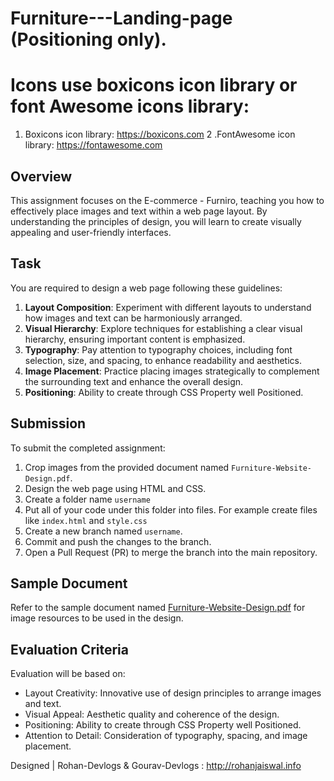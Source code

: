 # Furniture---Landing-page (Positioning only).

# Icons use boxicons icon library or font Awesome icons library:
1. Boxicons icon library: https://boxicons.com
2 .FontAwesome icon library: https://fontawesome.com

## Overview
This assignment focuses on the E-commerce - Furniro, teaching you how to effectively place images and text within a web page layout. By understanding the principles of design, you will learn to create visually appealing and user-friendly interfaces.

## Task
You are required to design a web page following these guidelines:

1. **Layout Composition**: Experiment with different layouts to understand how images and text can be harmoniously arranged.
2. **Visual Hierarchy**: Explore techniques for establishing a clear visual hierarchy, ensuring important content is emphasized.
3. **Typography**: Pay attention to typography choices, including font selection, size, and spacing, to enhance readability and aesthetics.
4. **Image Placement**: Practice placing images strategically to complement the surrounding text and enhance the overall design.
5. **Positioning**: Ability to create through CSS Property well Positioned.

## Submission
To submit the completed assignment:

1. Crop images from the provided document named `Furniture-Website-Design.pdf`.
2. Design the web page using HTML and CSS.
3. Create a folder name `username`
4. Put all of your code under this folder into files. For example create files like `index.html` and `style.css`
5. Create a new branch named `username`.
6. Commit and push the changes to the branch.
7. Open a Pull Request (PR) to merge the branch into the main repository.

## Sample Document
Refer to the sample document named [Furniture-Website-Design.pdf](Furniture-Website-Design.pdf) for image resources to be used in the design.

## Evaluation Criteria
Evaluation will be based on:
- Layout Creativity: Innovative use of design principles to arrange images and text.
- Visual Appeal: Aesthetic quality and coherence of the design.
- Positioning: Ability to create through CSS Property well Positioned.
- Attention to Detail: Consideration of typography, spacing, and image placement.


Designed | Rohan-Devlogs & Gourav-Devlogs : http://rohanjaiswal.info 

